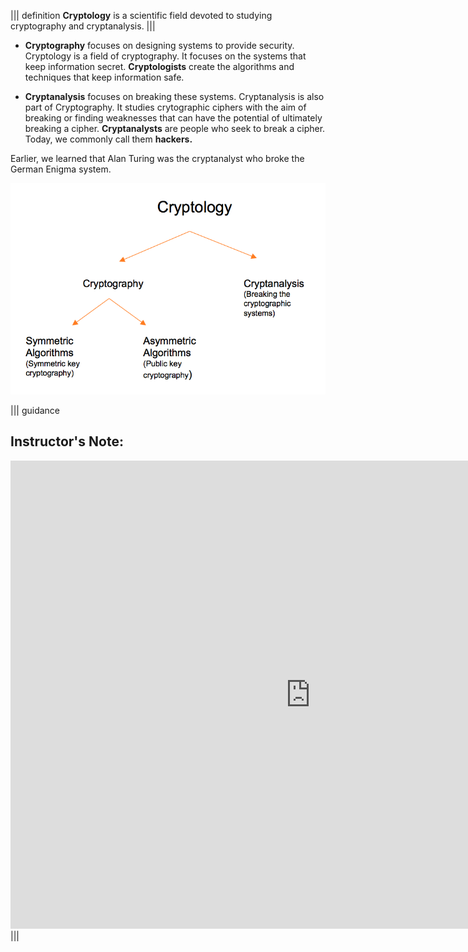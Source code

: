 ||| definition 
 **Cryptology** is a scientific field devoted to studying cryptography and cryptanalysis.
|||


- **Cryptography** focuses on designing systems to provide security. Cryptology is a field of cryptography. It focuses on the systems that keep information secret. **Cryptologists** create the algorithms and techniques that keep information safe.

- **Cryptanalysis** focuses on breaking these systems.
Cryptanalysis is also part of Cryptography. It studies crytographic ciphers with the aim of breaking or finding weaknesses that can have the potential of ultimately breaking a cipher. **Cryptanalysts** are people who seek to break a cipher. Today, we commonly call them **hackers.**

Earlier, we learned that Alan Turing was the cryptanalyst who broke the German Enigma system.

![](.guides/img/cryptology.png) 

||| guidance
## Instructor's Note:

<iframe src="https://docs.google.com/presentation/d/1BgU58gRSfgt3XGOGgwTATh14-7C-VmSsw10bYKvCLto/embed?start=false&loop=false&delayms=3000" frameborder="0" width="960" height="749" allowfullscreen="true" mozallowfullscreen="true" webkitallowfullscreen="true"></iframe>
|||